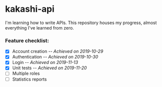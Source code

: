 # kakashi-api

I'm learning how to write APIs. This repository houses my progress, almost everything I've learned from zero.

### Feature checklist:

- [x] Account creation _-- Achieved on 2019-10-29_
- [x] Authentication _-- Achieved on 2019-10-30_
- [x] Login _-- Achieved on 2019-11-13_
- [x] Unit tests _-- Achieved on 2019-11-20_
- [ ] Multiple roles
- [ ] Statistics reports
